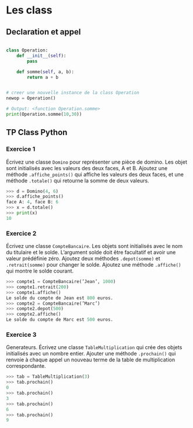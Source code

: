 # Les class


## Declaration et appel

```python 

class Operation:
    def __init__(self):
        pass

    def somme(self, a, b):
        return a + b


# creer une nouvelle instance de la class Operation
newop = Operation()

# Output: <function Operation.somme>
print(Operation.somme(10,30))


``` 

## TP Class Python

### Exercice 1

Écrivez une classe `Domino` pour représenter une pièce de domino. Les objet sont
initialisés avec les valeurs des deux faces, A et B. Ajoutez une méthode `.affiche_points()` qui
affiche les valeurs des deux faces, et une méthode `.totale()` qui retourne la somme de deux
valeurs.

```python 
>>> d = Domino(4, 6)
>>> d.affiche_points()
face A: 4, face B: 6
>>> x = d.totale()
>>> print(x)
10
``` 
### Exercice 2

Écrivez une classe `CompteBancaire`. Les objets sont initialisés avec le nom du titulaire et le solde. L’argument solde doit être facultatif et avoir une valeur prédéfinie zéro. Ajoutez
deux méthodes `.depot(somme)` et `.retrait(somme)` pour changer le solde. Ajoutez une méthode
`.affiche()` qui montre le solde courant.

```python
>>> compte1 = CompteBancaire(’Jean’, 1000)
>>> compte1.retrait(200)
>>> compte1.affiche()
Le solde du compte de Jean est 800 euros.
>>> compte2 = CompteBancaire(’Marc’)
>>> compte2.depot(500)
>>> compte2.affiche()
Le solde du compte de Marc est 500 euros.
``` 

### Exercice 3

Generateurs. Écrivez une classe `TableMultiplication` qui crée des objets initialisés
avec un nombre entier. Ajouter une méthode `.prochain()` qui renvoie à chaque appel un nouveau
terme de la table de multiplication correspondante.

```python 
>>> tab = TableMultiplication(3)
>>> tab.prochain()
0
>>> tab.prochain()
3
>>> tab.prochain()
6
>>> tab.prochain()
9
```
